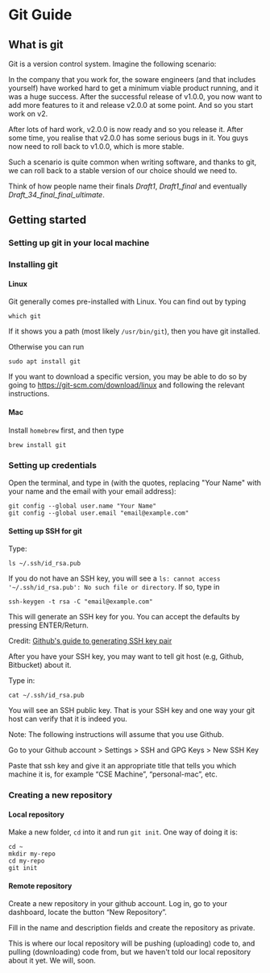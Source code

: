 # Git Guide

## What is git

Git is a version control system. Imagine the following scenario:

In the company that you work for,
the soware engineers (and that includes yourself) have
worked hard to get a minimum viable product running, and it was a huge success.
After the successful release of v1.0.0,
you now want to add more features to it and release v2.0.0 at some point.
And so you start work on v2.

After lots of hard work, v2.0.0 is now ready and so you release it.
After some time, you realise that v2.0.0 has some serious bugs in it.
You guys now need to roll back to v1.0.0, which is more stable.

Such a scenario is quite common when writing software,
and thanks to git, we can roll back to a stable version of our choice should
we need to.

Think of how people name their finals _Draft1_, _Draft1_final_ and eventually
_Draft_34_final_final_ultimate_.

## Getting started

### Setting up git in your local machine

### Installing git

#### Linux

Git generally comes pre-installed with Linux. You can find out by typing

```console
which git
```

If it shows you a path (most likely `/usr/bin/git`), then you have git installed.

Otherwise you can run

```console
sudo apt install git
```

If you want to download a specific version, you may be able to do so by going to
https://git-scm.com/download/linux
and following the relevant instructions.

#### Mac

Install `homebrew` first, and then type

```console
brew install git
```

### Setting up credentials

Open the terminal, and type in (with the quotes, replacing "Your Name" with
your name and the email with your email address):

```console
git config --global user.name "Your Name"
git config --global user.email "email@example.com"
```

#### Setting up SSH for git

Type:

```console
ls ~/.ssh/id_rsa.pub
```

If you do not have an SSH key,
you will see a `ls: cannot access '~/.ssh/id_rsa.pub': No such file or directory`.
If so, type in

```console
ssh-keygen -t rsa -C "email@example.com"
```

This will generate an SSH key for you.
You can accept the defaults by pressing ENTER/Return.

Credit: [Github's guide to generating SSH key pair](https://help.github.com/en/articles/generating-a-new-ssh-key-and-adding-it-to-the-ssh-agent#generating-a-new-ssh-key)

After you have your SSH key, you may want to tell git host
(e.g, Github, Bitbucket) about it.

Type in:

```console
cat ~/.ssh/id_rsa.pub
```

You will see an SSH public key. That is your SSH key and one way your git host
can verify that it is indeed you.

Note: The following instructions will assume that you use Github.

Go to your Github account > Settings > SSH and GPG Keys > New SSH Key

Paste that ssh key and give it an appropriate title
that tells you which machine it is, for example “CSE Machine”, “personal-mac”, etc.

### Creating a new repository

#### Local repository

Make a new folder, `cd` into it and run `git init`. One way of doing it is:

```console
cd ~
mkdir my-repo
cd my-repo
git init
```

#### Remote repository

Create a new repository in your github account. Log in, go to your dashboard,
locate the button “New Repository”.

Fill in the name and description fields and create the repository as private.

This is where our local repository will be pushing (uploading) code to,
and pulling (downloading) code from, but we haven't told our local
repository about it yet. We will, soon.

